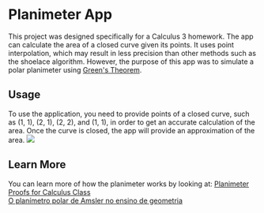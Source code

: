 # Planimeter App

This project was designed specifically for a Calculus 3 homework. The app can calculate the area of a closed curve given its points. It uses point interpolation, which may result in less precision than other methods such as the shoelace algorithm. However, the purpose of this app was to simulate a polar planimeter using [Green's Theorem](https://en.wikipedia.org/wiki/Green%27s_theorem).

## Usage
To use the application, you need to provide points of a closed curve, such as (1, 1), (2, 1), (2, 2), and (1, 1), in order to get an accurate calculation of the area. Once the curve is closed, the app will provide an approximation of the area.
![](usage.gif)

## Learn More

You can learn more of how the planimeter works by looking at:
[Planimeter Proofs for Calculus Class](https://sites.icmc.usp.br/szani/sma332/material/PlanimetersCalculusRevised.pdf)\
[O planímetro polar de Amsler no ensino de geometria](https://www.fc.unesp.br/Home/Departamentos/Matematica/revistacqd2228/v19a04-o-planimetro-polar-de-amsler-no-ensino.pdf)
